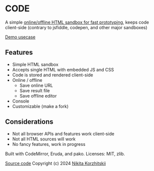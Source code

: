 # CODE
A simple [online/offline HTML sandbox for fast prototyping](https://nikita-kun.github.io/code/), keeps code client-side (contrary to jsfiddle, codepen, and other major sandboxes) 

[Demo usecase](https://nikita-kun.github.io/order/#title=Demo&viewMode=horizontal&gallerySize=3&contentOnly=0&viewStart=1&input=data%3Atext%2Fhtml%3Bcharset%3Dutf-8%2C%253C!DOCTYPE%2520html%253E%250A%253Chtml%2520lang%253D%2522en%2522%253E%250A%2509%253Chead%253E%250A%2509%2509%253Cmeta%2520charset%253D%2522UTF-8%2522%253E%250A%2509%2509%253Cmeta%2520name%253D%2522viewport%2522%2520content%253D%2522width%253Ddevice-width%252C%2520initial-scale%253D1.0%2522%253E%250A%2509%2509%253Ctitle%253EChat%2520Session%253C%252Ftitle%253E%250A%2509%2509%253Cstyle%253E%250A%2509%2509%2509body%2520%257B%250A%2509%2509%2509%2509margin%253A%25200%2520auto%253B%250A%2509%2509%2509%2509max-width%253A%252020cm%253B%250A%2509%2509%2509%2509height%253A%2520100vh%253B%250A%2509%2509%2509%2509display%253A%2520flex%253B%250A%2509%2509%2509%2509flex-direction%253A%2520column%253B%250A%2509%2509%2509%257D%250A%2509%2509%2509div%252C%2520input%2520%257B%250A%2509%2509%2509%2509padding%253A%25205mm%253B%250A%2509%2509%2509%2509border-radius%253A%25205mm%253B%250A%2509%2509%2509%257D%250A%2509%2509%2509.chat-container%2520%257B%250A%2509%2509%2509%2509display%253A%2520flex%253B%250A%2509%2509%2509%2509flex-direction%253A%2520column%253B%250A%2509%2509%2509%2509flex%253A%25201%253B%250A%2509%2509%2509%2509overflow-y%253A%2520scroll%253B%250A%2509%2509%2509%257D%250A%2509%2509%2509.message%2520%257B%250A%2509%2509%2509%2509margin-top%253A%25205mm%253B%250A%2509%2509%2509%2509align-self%253A%2520flex-start%253B%250A%2509%2509%2509%2509background-color%253A%2520%2523ccc%253B%250A%2509%2509%2509%2509max-width%253A%252080%2525%253B%250A%2509%2509%2509%257D%250A%2509%2509%2509.message.self%2520%257B%250A%2509%2509%2509%2509align-self%253A%2520flex-end%253B%2520%250A%2509%2509%2509%257D%250A%2509%2509%2509.input-field%2520%257B%250A%2509%2509%2509%2509display%253A%2520flex%253B%250A%2509%2509%2509%257D%250A%2509%2509%2509.input-field%2520input%2520%257B%250A%2509%2509%2509%2509flex%253A%25201%253B%250A%2509%2509%2509%2509border-radius%253A%25205mm%25200%25200%25205mm%253B%250A%2509%2509%2509%257D%250A%2509%2509%2509.input-field%2520button%2520%257B%250A%2509%2509%2509%2509border%253A%2520none%253B%250A%2509%2509%2509%2509border-radius%253A%25200%25205mm%25205mm%25200%253B%250A%2509%2509%2509%2509cursor%253A%2520pointer%253B%250A%2509%2509%2509%2509width%253A%252080px%253B%250A%2509%2509%2509%257D%250A%2509%2509%253C%252Fstyle%253E%250A%2509%253C%252Fhead%253E%250A%2509%253Cbody%253E%250A%2509%2509%253Cdiv%2520class%253D%2522chat-container%2522%253E%250A%2509%2509%2509%253Cdiv%2520class%253D%2522message%2522%253EYou%253A%2520I%2520want%2520a%2520program%2520in%2520JavaScript%253C%252Fdiv%253E%250A%2509%2509%2509%253Cdiv%2520class%253D%2522message%2520self%2522%253EiGPHLaM-5%253A%2520Anything%2520you%2520want%252C%2520as%2520long%2520as%2520you%2520give%2520me%2520your%2520tokens%253C%252Fdiv%253E%250A%2509%2509%2509%253Cdiv%2520class%253D%2522message%2522%253EYou%253A%2520I%2520want%2520a%2520complete%2520HTML%2520with%2520all%2520the%2520code%2520embedded%253A%2520the%2520page%2520is%2520an%2520empty%2520canvas%252C%2520assign%2520random%2520color%2520to%2520a%2520random%2520pixel%2520every%25200.1%2520seconds%253C%252Fdiv%253E%250A%2509%2509%2509%253Cdiv%2520class%253D%2522message%2520self%2522%253E%253Ccode%253E%2526lt%253B!DOCTYPE%2520html%2526gt%253B%253Cbr%252F%253E%2526lt%253Bhtml%2520lang%253D%2526quot%253Ben%2526quot%253B%2526gt%253B%253Cbr%252F%253E%2526lt%253Bhead%2526gt%253B%253Cbr%252F%253E%2526lt%253Bmeta%2520charset%253D%2526quot%253BUTF-8%2526quot%253B%2526gt%253B%253Cbr%252F%253E%2526lt%253Bmeta%2520name%253D%2526quot%253Bviewport%2526quot%253B%2520content%253D%2526quot%253Bwidth%253Ddevice-width%252C%2520initial-scale%253D1.0%2526quot%253B%2526gt%253B%253Cbr%252F%253E%2526lt%253Btitle%2526gt%253BRandom%2520Pixel%2520Color%2526lt%253B%252Ftitle%2526gt%253B%253Cbr%252F%253E%2526lt%253Bstyle%2526gt%253B%253Cbr%252F%253E%2520%2520%2520%2520body%2520%257Bmargin%253A%25200%253Boverflow%253A%2520hidden%253Bbackground%253A%2520black%253B%257D%253Cbr%252F%253E%2520%2520%2520%2520canvas%2520%257Bwidth%253A%2520100vw%253Bheight%253A%2520100vh%253Bdisplay%253A%2520block%253B%257D%253Cbr%252F%253E%2526lt%253B%252Fstyle%2526gt%253B%253Cbr%252F%253E%2526lt%253B%252Fhead%2526gt%253B%253Cbr%252F%253E%2526lt%253Bbody%2526gt%253B%253Cbr%252F%253E%2526lt%253Bcanvas%2520id%253D%2526quot%253BcolorCanvas%2526quot%253B%2526gt%253B%2526lt%253B%252Fcanvas%2526gt%253B%253Cbr%252F%253E%2526lt%253Bscript%2526gt%253B%253Cbr%252F%253E%2520%2520%2520%2520const%2520canvas%2520%253D%2520document.getElementById%28%2526%252339%253BcolorCanvas%2526%252339%253B%29%253B%253Cbr%252F%253E%2520%2520%2520%2520const%2520context%2520%253D%2520canvas.getContext%28%2526%252339%253B2d%2526%252339%253B%29%253B%253Cbr%252F%253E%2520%2520%2520%2520canvas.width%2520%253D%2520window.innerWidth%253B%253Cbr%252F%253E%2520%2520%2520%2520canvas.height%2520%253D%2520window.innerHeight%253B%253Cbr%252F%253E%2520%2520%2520%2520const%2520setRandomPixelColor%2520%253D%2520%28%29%2520%253D%2526gt%253B%2520%257B%253Cbr%252F%253E%2520%2520%2520%2520%2520%2520%2520%2520const%2520x%2520%253D%2520Math.floor%28Math.random%28%29%2520*%2520canvas.width%29%253B%253Cbr%252F%253E%2520%2520%2520%2520%2520%2520%2520%2520const%2520y%2520%253D%2520Math.floor%28Math.random%28%29%2520*%2520canvas.height%29%253B%253Cbr%252F%253E%2520%2520%2520%2520%2520%2520%2520%2520context.fillStyle%2520%253D%2520%2560rgb%28%2524%257BMath.random%28%29%2520*%2520255%257D%252C%2520%2524%257BMath.random%28%29%2520*%2520255%257D%252C%2520%2524%257BMath.random%28%29%2520*%2520255%257D%29%2560%253B%253Cbr%252F%253E%2520%2520%2520%2520%2520%2520%2520%2520context.fillRect%28x%252C%2520y%252C%25201%252C%25201%29%253B%253Cbr%252F%253E%2520%2520%2520%2520%257D%253B%253Cbr%252F%253E%2520%2520%2520%2520setInterval%28setRandomPixelColor%252C%25201%29%253B%253Cbr%252F%253E%2526lt%253B%252Fscript%2526gt%253B%253Cbr%252F%253E%2526lt%253B%252Fbody%2526gt%253B%253Cbr%252F%253E%2526lt%253B%252Fhtml%2526gt%253B%253C%252Fcode%253E%253C%252Fdiv%253E%250A%2509%2509%253C%252Fdiv%253E%250A%2509%2509%253Cdiv%2520class%253D%2522input-field%2522%253E%250A%2509%2509%2509%253Cinput%2520type%253D%2522text%2522%2520readonly%2520placeholder%253D%2522You%2520are%2520out%2520of%2520tokens...%2522%253E%250A%2509%2509%2509%253Cbutton%253ESend%253C%252Fbutton%253E%250A%2509%2509%253C%252Fdiv%253E%250A%2509%253C%252Fbody%253E%250A%253C%252Fhtml%253E%0A%2Fcode%23input%3D%253C!DOCTYPE%2520html%253E%250A%253Chtml%2520lang%253D%2522en%2522%253E%250A%253Chead%253E%250A%253Cmeta%2520charset%253D%2522UTF-8%2522%253E%250A%253Cmeta%2520name%253D%2522viewport%2522%2520content%253D%2522width%253Ddevice-width%252C%2520initial-scale%253D1.0%2522%253E%250A%253Ctitle%253ERandom%2520Pixel%2520Color%253C%252Ftitle%253E%250A%253Cstyle%253E%250A%2520%2520%2520%2520body%2520%257Bmargin%253A%25200%253Boverflow%253A%2520hidden%253Bbackground%253A%2520black%253B%257D%250A%2520%2520%2520%2520canvas%2520%257Bwidth%253A%2520100vw%253Bheight%253A%2520100vh%253Bdisplay%253A%2520block%253B%257D%250A%253C%252Fstyle%253E%250A%253C%252Fhead%253E%250A%253Cbody%253E%250A%253Ccanvas%2520id%253D%2522colorCanvas%2522%253E%253C%252Fcanvas%253E%250A%253Cscript%253E%250A%2520%2520%2520%2520const%2520canvas%2520%253D%2520document.getElementById%2528%2527colorCanvas%2527%2529%253B%250A%2520%2520%2520%2520const%2520context%2520%253D%2520canvas.getContext%2528%25272d%2527%2529%253B%250A%2520%2520%2520%2520canvas.width%2520%253D%2520window.innerWidth%253B%250A%2520%2520%2520%2520canvas.height%2520%253D%2520window.innerHeight%253B%250A%2520%2520%2520%2520const%2520setRandomPixelColor%2520%253D%2520%2528%2529%2520%253D%253E%2520%257B%250A%2520%2520%2520%2520%2520%2520%2520%2520const%2520x%2520%253D%2520Math.floor%2528Math.random%2528%2529%2520*%2520canvas.width%2529%253B%250A%2520%2520%2520%2520%2520%2520%2520%2520const%2520y%2520%253D%2520Math.floor%2528Math.random%2528%2529%2520*%2520canvas.height%2529%253B%250A%2520%2520%2520%2520%2520%2520%2520%2520context.fillStyle%2520%253D%2520%2560rgb%2528%2524%257BMath.random%2528%2529%2520*%2520255%257D%252C%2520%2524%257BMath.random%2528%2529%2520*%2520255%257D%252C%2520%2524%257BMath.random%2528%2529%2520*%2520255%257D%2529%2560%253B%250A%2520%2520%2520%2520%2520%2520%2520%2520context.fillRect%2528x%252C%2520y%252C%25201%252C%25201%2529%253B%250A%2520%2520%2520%2520%257D%253B%250A%2520%2520%2520%2520setInterval%2528setRandomPixelColor%252C%25201%2529%253B%250A%253C%252Fscript%253E%250A%253C%252Fbody%253E%250A%253C%252Fhtml%253E%0A%2Fcode)

## Features
- Simple HTML sandbox
- Accepts single HTML with embedded JS and CSS
- Code is stored and rendered client-side
- Online / offline
	- Save online URL
	- Save result file
	- Save offline editor
- Console
- Customizable (make a fork)

## Considerations
- Not all browser APIs and features work client-side
- Not all HTML sources will work
- No fancy features, work in progress

Built with CodeMirror, Eruda, and pako. Licenses: MIT, zlib.

[Source code](https://github.com/nikita-kun/code) Copyright (c) 2024 [Nikita Korzhitskii](https://nikita-kun.github.io/)

<!-- 
	TODOs:
		search code functionality codemirror
		dataurl with non Latin1 characters (and editor dataurl by default) can't be saved in data URL, fix btoa
		open file
		editor save
		editor data:url
		unsaved changes indicate

		fetch errors don't get caught, delegated to licia, network.js

		hide console by default if #result=1

		code keyboard for programming ( ) ; _ enter combos [ ] , . - Tab { } : shift

		monitor & timing
		position: unset
		height: unset
		display:block
		hide monitor button
		copy subdivs from timing to monitor
		add eruda-timing to monitor class
-->